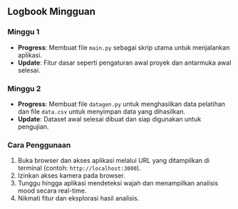 ## Logbook Mingguan

### Minggu 1
- **Progress**: Membuat file `main.py` sebagai skrip utama untuk menjalankan aplikasi.
- **Update**: Fitur dasar seperti pengaturan awal proyek dan antarmuka awal selesai.

### Minggu 2
- **Progress**: Membuat file `datagen.py` untuk menghasilkan data pelatihan dan file `data.csv` untuk menyimpan data yang dihasilkan.
- **Update**: Dataset awal selesai dibuat dan siap digunakan untuk pengujian.
  
### Cara Penggunaan
1. Buka browser dan akses aplikasi melalui URL yang ditampilkan di terminal (contoh: `http://localhost:3000`).
2. Izinkan akses kamera pada browser.
3. Tunggu hingga aplikasi mendeteksi wajah dan menampilkan analisis mood secara real-time.
4. Nikmati fitur dan eksplorasi hasil analisis.
